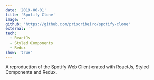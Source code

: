 ```yaml
---
date: '2019-06-01'
title: 'Spotify Clone'
image: ''
github: 'https://github.com/priscribeiro/spotify-clone'
external: ''
tech:
  - ReactJs
  - Styled Components
  - Redux
show: 'true'
---
```


A reproduction of the Spotify Web Client crated with ReactJs, Styled Components and Redux.
